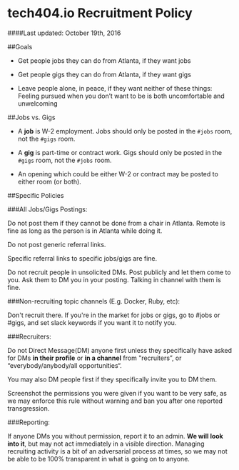 
# tech404.io Recruitment Policy

####Last updated: October 19th, 2016

##Goals

* Get people jobs they can do from Atlanta, if they want jobs

* Get people gigs they can do from Atlanta, if they want gigs

* Leave people alone, in peace, if they want neither of these things: Feeling pursued when you don’t want to be is both uncomfortable and unwelcoming

##Jobs vs. Gigs

* A **job** is W-2 employment. Jobs should only be posted in the `#jobs` room, not the `#gigs` room.

* A **gig** is part-time or contract work. Gigs should only be posted in the `#gigs` room, not the `#jobs` room.

* An opening which could be either W-2 or contract may be posted to either room (or both).

##Specific Policies 

###All Jobs/Gigs Postings:

Do not post them if they cannot be done from a chair in Atlanta. Remote is fine as long as the person is in Atlanta while doing it.

Do not post generic referral links. 

Specific referral links to specific jobs/gigs are fine.

Do not recruit people in unsolicited DMs. Post publicly and let them come to you. Ask them to DM you in your posting. Talking in channel with them is fine.

###Non-recruiting topic channels (E.g. Docker, Ruby, etc):

Don't recruit there. If you're in the market for jobs or gigs, go to #jobs or #gigs, and set slack keywords if you want it to notify you.

###Recruiters: 

Do not Direct Message(DM) anyone first unless they specifically have asked for DMs **in their profile** or **in a channel** from "recruiters”, or “everybody/anybody/all opportunities“. 

You may also DM people first if they specifically invite you to DM them. 

Screenshot the permissions you were given if you want to be very safe, as we may enforce this rule without warning and ban you after one reported transgression. 

###Reporting: 

If anyone DMs you without permission, report it to an admin. **We will look into it**, but may not act immediately in a visible direction. Managing recruiting activity is a bit of an adversarial process at times, so we may not be able to be 100% transparent in what is going on to anyone.
